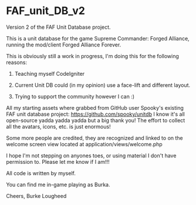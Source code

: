 FAF_unit_DB_v2
==============

Version 2 of the FAF Unit Database project.

This is a unit database for the game Supreme Commander: Forged Alliance, running the mod/client Forged Alliance Forever.

This is obviously still a work in progress, I'm doing this for the following reasons:

1. Teaching myself CodeIgniter

2. Current Unit DB could (in my opinion) use a face-lift and different layout. 

3. Trying to support the community however I can :)


All my starting assets where grabbed from GitHub user Spooky's existing FAF unit database project:
https://github.com/spooky/unitdb
I know it's all open-source yadda yadda yadda but a big thank you! The effort to collect all the avatars, icons, etc. is just enormous!

Some more people are credited, they are recognized and linked to on the welcome screen view located at application/views/welcome.php

I hope I'm not stepping on anyones toes, or using material I don't have permission to. Please let me know if I am!!!

All code is written by myself.


You can find me in-game playing as Burka.


Cheers,
Burke Lougheed

